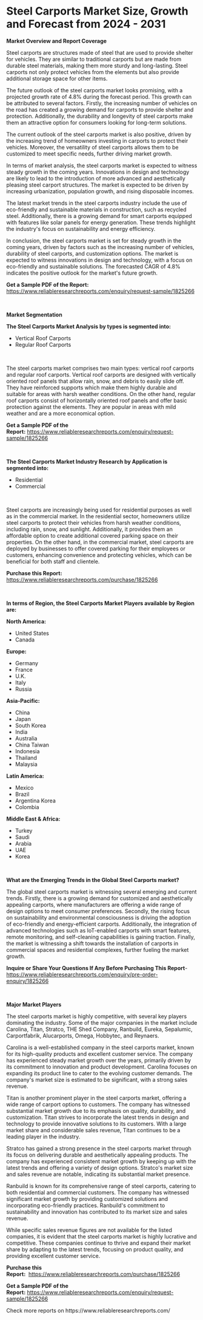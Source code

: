 <p><h1>Steel Carports Market Size, Growth and Forecast from 2024 - 2031</h1></p><p><strong>Market Overview and Report Coverage</strong></p>
<p><p>Steel carports are structures made of steel that are used to provide shelter for vehicles. They are similar to traditional carports but are made from durable steel materials, making them more sturdy and long-lasting. Steel carports not only protect vehicles from the elements but also provide additional storage space for other items.</p><p>The future outlook of the steel carports market looks promising, with a projected growth rate of 4.8% during the forecast period. This growth can be attributed to several factors. Firstly, the increasing number of vehicles on the road has created a growing demand for carports to provide shelter and protection. Additionally, the durability and longevity of steel carports make them an attractive option for consumers looking for long-term solutions.</p><p>The current outlook of the steel carports market is also positive, driven by the increasing trend of homeowners investing in carports to protect their vehicles. Moreover, the versatility of steel carports allows them to be customized to meet specific needs, further driving market growth.</p><p>In terms of market analysis, the steel carports market is expected to witness steady growth in the coming years. Innovations in design and technology are likely to lead to the introduction of more advanced and aesthetically pleasing steel carport structures. The market is expected to be driven by increasing urbanization, population growth, and rising disposable incomes.</p><p>The latest market trends in the steel carports industry include the use of eco-friendly and sustainable materials in construction, such as recycled steel. Additionally, there is a growing demand for smart carports equipped with features like solar panels for energy generation. These trends highlight the industry's focus on sustainability and energy efficiency.</p><p>In conclusion, the steel carports market is set for steady growth in the coming years, driven by factors such as the increasing number of vehicles, durability of steel carports, and customization options. The market is expected to witness innovations in design and technology, with a focus on eco-friendly and sustainable solutions. The forecasted CAGR of 4.8% indicates the positive outlook for the market's future growth.</p></p>
<p><strong>Get a Sample PDF of the Report:</strong> <a href="https://www.reliableresearchreports.com/enquiry/request-sample/1825266">https://www.reliableresearchreports.com/enquiry/request-sample/1825266</a></p>
<p>&nbsp;</p>
<p><strong>Market Segmentation</strong></p>
<p><strong>The Steel Carports Market Analysis by types is segmented into:</strong></p>
<p><ul><li>Vertical Roof Carports</li><li>Regular Roof Carports</li></ul></p>
<p>&nbsp;</p>
<p><p>The steel carports market comprises two main types: vertical roof carports and regular roof carports. Vertical roof carports are designed with vertically oriented roof panels that allow rain, snow, and debris to easily slide off. They have reinforced supports which make them highly durable and suitable for areas with harsh weather conditions. On the other hand, regular roof carports consist of horizontally oriented roof panels and offer basic protection against the elements. They are popular in areas with mild weather and are a more economical option.</p></p>
<p><strong>Get a Sample PDF of the Report:</strong>&nbsp;<a href="https://www.reliableresearchreports.com/enquiry/request-sample/1825266">https://www.reliableresearchreports.com/enquiry/request-sample/1825266</a></p>
<p>&nbsp;</p>
<p><strong>The Steel Carports Market Industry Research by Application is segmented into:</strong></p>
<p><ul><li>Residential</li><li>Commercial</li></ul></p>
<p>&nbsp;</p>
<p><p>Steel carports are increasingly being used for residential purposes as well as in the commercial market. In the residential sector, homeowners utilize steel carports to protect their vehicles from harsh weather conditions, including rain, snow, and sunlight. Additionally, it provides them an affordable option to create additional covered parking space on their properties. On the other hand, in the commercial market, steel carports are deployed by businesses to offer covered parking for their employees or customers, enhancing convenience and protecting vehicles, which can be beneficial for both staff and clientele.</p></p>
<p><strong>Purchase this Report:</strong>&nbsp; <a href="https://www.reliableresearchreports.com/purchase/1825266">https://www.reliableresearchreports.com/purchase/1825266</a></p>
<p>&nbsp;</p>
<p><strong>In terms of Region, the Steel Carports Market Players available by Region are:</strong></p>
<p>
    <p> <strong> North America: </strong>
        <ul>
            <li>United States</li>
            <li>Canada</li>
        </ul>
        </p> 
    <p> <strong> Europe: </strong>
        <ul>
            <li>Germany</li>
            <li>France</li>
            <li>U.K.</li>
            <li>Italy</li>
            <li>Russia</li>
        </ul>
        </p> 
    <p> <strong> Asia-Pacific: </strong>
        <ul>
            <li>China</li>
            <li>Japan</li>
            <li>South Korea</li>
            <li>India</li>
            <li>Australia</li>
            <li>China Taiwan</li>
            <li>Indonesia</li>
            <li>Thailand</li>
            <li>Malaysia</li>
        </ul>
        </p> 
    <p> <strong> Latin America: </strong>
        <ul>
            <li>Mexico</li>
            <li>Brazil</li>
            <li>Argentina Korea</li>
            <li>Colombia</li>
        </ul>
        </p> 
    <p> <strong> Middle East & Africa: </strong>
        <ul>
            <li>Turkey</li>
            <li>Saudi</li>
            <li>Arabia</li>
            <li>UAE</li>
            <li>Korea</li>
        </ul>
    </p>
    </p>
<p>&nbsp;</p>
<p><strong>What are the Emerging Trends in the Global Steel Carports market?</strong></p>
<p><p>The global steel carports market is witnessing several emerging and current trends. Firstly, there is a growing demand for customized and aesthetically appealing carports, where manufacturers are offering a wide range of design options to meet consumer preferences. Secondly, the rising focus on sustainability and environmental consciousness is driving the adoption of eco-friendly and energy-efficient carports. Additionally, the integration of advanced technologies such as IoT-enabled carports with smart features, remote monitoring, and self-cleaning capabilities is gaining traction. Finally, the market is witnessing a shift towards the installation of carports in commercial spaces and residential complexes, further fueling the market growth.</p></p>
<p><strong>Inquire or Share Your Questions If Any Before Purchasing This Report</strong>- <a href="https://www.reliableresearchreports.com/enquiry/pre-order-enquiry/1825266">https://www.reliableresearchreports.com/enquiry/pre-order-enquiry/1825266</a></p>
<p>&nbsp;</p>
<p><strong>Major Market Players</strong></p>
<p><p>The steel carports market is highly competitive, with several key players dominating the industry. Some of the major companies in the market include Carolina, Titan, Stratco, THE Shed Company, Ranbuild, Eureka, Sepalumic, Carportfabrik, Alucarports, Omega, Hobbytec, and Reynaers. </p><p>Carolina is a well-established company in the steel carports market, known for its high-quality products and excellent customer service. The company has experienced steady market growth over the years, primarily driven by its commitment to innovation and product development. Carolina focuses on expanding its product line to cater to the evolving customer demands. The company's market size is estimated to be significant, with a strong sales revenue.</p><p>Titan is another prominent player in the steel carports market, offering a wide range of carport options to customers. The company has witnessed substantial market growth due to its emphasis on quality, durability, and customization. Titan strives to incorporate the latest trends in design and technology to provide innovative solutions to its customers. With a large market share and considerable sales revenue, Titan continues to be a leading player in the industry.</p><p>Stratco has gained a strong presence in the steel carports market through its focus on delivering durable and aesthetically appealing products. The company has experienced consistent market growth by keeping up with the latest trends and offering a variety of design options. Stratco's market size and sales revenue are notable, indicating its substantial market presence.</p><p>Ranbuild is known for its comprehensive range of steel carports, catering to both residential and commercial customers. The company has witnessed significant market growth by providing customized solutions and incorporating eco-friendly practices. Ranbuild's commitment to sustainability and innovation has contributed to its market size and sales revenue.</p><p>While specific sales revenue figures are not available for the listed companies, it is evident that the steel carports market is highly lucrative and competitive. These companies continue to thrive and expand their market share by adapting to the latest trends, focusing on product quality, and providing excellent customer service.</p></p>
<p><strong>Purchase this Report:</strong>&nbsp;&nbsp;<a href="https://www.reliableresearchreports.com/purchase/1825266">https://www.reliableresearchreports.com/purchase/1825266</a></p>
<p></p>
<p><strong>Get a Sample PDF of the Report:</strong>&nbsp;<a href="https://www.reliableresearchreports.com/enquiry/request-sample/1825266">https://www.reliableresearchreports.com/enquiry/request-sample/1825266</a></p>
<p>Check more reports on https://www.reliableresearchreports.com/</p>